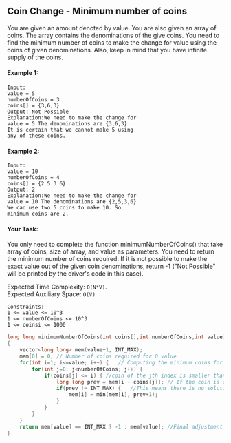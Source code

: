 ## Coin Change - Minimum number of coins

You are given an amount denoted by value. You are also given an array of coins. The array contains the denominations of the give coins. You need to find the minimum number of coins to make the change for value using the coins of given denominations. Also, keep in mind that you have infinite supply of the coins.

#### Example 1:

```
Input:
value = 5
numberOfCoins = 3
coins[] = {3,6,3}
Output: Not Possible
Explanation:We need to make the change for
value = 5 The denominations are {3,6,3}
It is certain that we cannot make 5 using
any of these coins.
```

#### Example 2:

```
Input:
value = 10
numberOfCoins = 4
coins[] = {2 5 3 6}
Output: 2
Explanation:We need to make the change for
value = 10 The denominations are {2,5,3,6}
We can use two 5 coins to make 10. So
minimum coins are 2.
```

#### Your Task:

You only need to complete the function minimumNumberOfCoins() that take array of coins, size of array, and value as parameters. You need to return the minimum number of coins required. If it is not possible to make the exact value out of the given coin denominations, return -1 ("Not Possible" will be printed by the driver's code in this case).

Expected Time Complexity: `O(N*V)`.  
Expected Auxiliary Space: `O(V)`

```
Constraints:
1 <= value <= 10^3
1 <= numberOfCoins <= 10^3
1 <= coinsi <= 1000
```

```c++
long long minimumNumberOfCoins(int coins[],int numberOfCoins,int value)
{
    vector<long long> mem(value+1, INT_MAX);
    mem[0] = 0; // Number of coins required for 0 value
    for(int i=1; i<=value; i++) {   // Computing the minimum coins for 1 to value
        for(int j=0; j<numberOfCoins; j++) {
            if(coins[j] <= i) { //coin of the jth index is smaller than i
                long long prev = mem[i - coins[j]]; // If the coin is chosen then what's the minimum coins required for value after deduction
                if(prev != INT_MAX) {   //This means there is no solution
                    mem[i] = min(mem[i], prev+1);
                }
            }
        }
    }
    return mem[value] == INT_MAX ? -1 : mem[value]; //Final adjustment for the output
}
```
